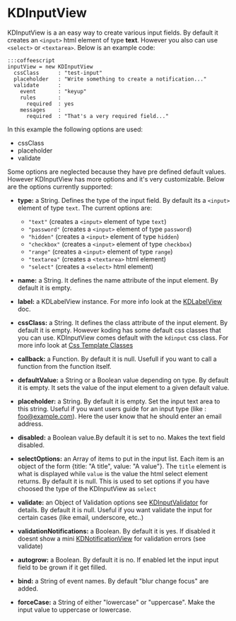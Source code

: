 # KDInputView

KDInputView is a an easy way to create various input fields. By default it
creates an `<input>` html element of type **text**. However you also can use
`<select>` or `<textarea>`.  Below is an example code:

    :::coffeescript
    inputView = new KDInputView
      cssClass      : "test-input"
      placeholder   : "Write something to create a notification..."
      validate      :
        event       : "keyup"
        rules       :
          required  : yes
        messages    :
          required  : "That's a very required field..."

In this example the following options are used:

* cssClass
* placeholder
* validate

Some options are neglected because they have pre defined default values. However
KDInputView has more options and it's very customizable. Below are the options
currently supported:

* **type:** a String. Defines the type of the input field. By default its a `<input>` element of type `text`. The current options are:
    * `"text"`      (creates a `<input>` element of type `text`)
    * `"password"`  (creates a `<input>` element of type `password`)
    * `"hidden"`    (creates a `<input>` element of type `hidden`)
    * `"checkbox"`  (creates a `<input>` element of type `checkbox`)
    * `"range"`     (creates a `<input>` element of type `range`)
    * `"textarea"`  (creates a `<textarea>` html element)
    * `"select"`    (creates a `<select>` html element)

* **name:** a String. It defines the name attribute of the input element. By default it is empty.
* **label:** a KDLabelView instance. For more info look at the [KDLabelView](/framework/kdlabelview) doc.
* **cssClass:** a String. It defines the class attribute of the input element. By
  default it is empty. However koding has some default css classes that you can
  use. KDInputView comes default with the `kdinput` css class. For more info
  look at [Css Template Classes](/framework/css_clasess)
* **callback:** a Function. By default it is null. Usefull if you want to call a
  function from the function itself.
* **defaultValue:** a String or a Boolean value depending on type. By default it is
  empty. It sets the value of the input element to a given default value.
* **placeholder:** a String. By default it is empty. Set the input text area to this
  string. Useful if you want users guide for an input type (like :
  foo@example.com). Here the user know that he should enter an email address.
* **disabled:** a Boolean value.By default it is set to no. Makes the text field disabled.
* **selectOptions:** an Array of items to put in the input list. Each item is an object of the form {title: "A title", value: "A value"}.
 The `title` element is what is displayed while `value` is the value the html select element returns. By default it is null.
 This is used to set options if you have choosed the type of the KDInputView as `select`
* **validate:** an Object of Validation options see
  [KDInputValidator](/framework/kdinputvalidator) for details. By default it is
  null.  Useful if you want validate the input for certain cases (like email,
  underscore, etc..)
* **validationNotifications:** a Boolean. By default it is yes. If disabled it
  doesnt show a mini [KDNotificationView](/framework/KDNotificationView) for
  validation errors (see validate)
* **autogrow:** a Boolean. By default it is no. If enabled let the input input field
  to be grown if it get filled.
* **bind:** a String of event names. By default "blur change focus" are added. 
* **forceCase:** a String of either "lowercase" or "uppercase". Make the input value
  to uppercase or lowercase.
